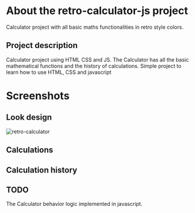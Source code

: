 # About the retro-calculator-js project

Calculator project with all basic maths functionalities in retro style colors.

## Project description 

Calculator project using HTML CSS and JS. The Calculator has all the basic mathematical functions and the history of calculations. Simple project to learn how to use HTML, CSS and javascript

# Screenshots

## Look design
![retro-calculator](https://user-images.githubusercontent.com/94242778/174437753-6414731e-5b77-433f-83c2-bf5cbc585986.PNG)

## Calculations
## Calculation history

## TODO

The Calculator behavior logic implemented in javascript.
